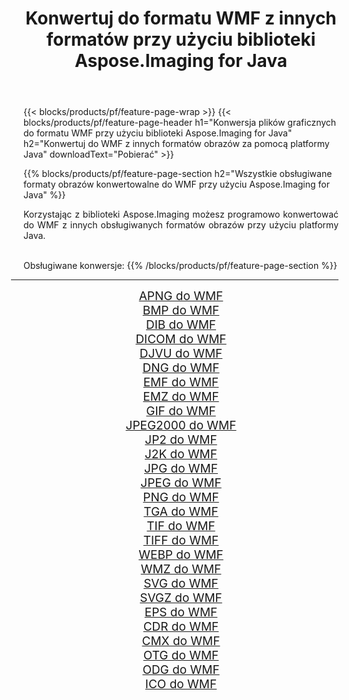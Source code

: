 ﻿---
title: Konwertuj do formatu WMF z innych formatów przy użyciu biblioteki Aspose.Imaging for Java 
weight: 3920
url: /pl/java/conversion/to/wmf/ 
lang: pl
langdirlevel: 2
locales: zh-hans,ja,it,ru,de,es,fr,nl,id,lt,pl,pt,vi,tr,ko,zh-hant,ar,hi,th,sv,cs,uk,he
description: Za pomocą Aspose.Imaging możesz konwertować do WMF z innych formatów przy użyciu Javy
---

{{< blocks/products/pf/feature-page-wrap >}}
{{< blocks/products/pf/feature-page-header h1="Konwersja plików graficznych do formatu WMF przy użyciu biblioteki Aspose.Imaging for Java" h2="Konwertuj do WMF z innych formatów obrazów za pomocą platformy Java" downloadText="Pobierać" >}}


{{% blocks/products/pf/feature-page-section  h2="Wszystkie obsługiwane formaty obrazów konwertowalne do WMF przy użyciu Aspose.Imaging for Java" %}}
<p align=justify>Korzystając z biblioteki Aspose.Imaging możesz programowo konwertować do WMF z innych obsługiwanych formatów obrazów przy użyciu platformy Java.</p>
<br/>
Obsługiwane konwersje:
{{% /blocks/products/pf/feature-page-section %}}
<div class="container-fluid productfamilypage bg-gray">
    <div class="convertypes bg-gray agp-content section">
        <div class="container">
		<hr style="margin-left:-20px;"/>
		<div class="row other-converters" style="gap: 10px;font-size: 19px;text-align:center;">
		    <div class='col-md-2 other-converter remove-lp remove-rp'><a href="/imaging/pl/java/conversion/apng-to-wmf/" style="padding:15px;">APNG do WMF</a></div>
<div class='col-md-2 other-converter remove-lp remove-rp'><a href="/imaging/pl/java/conversion/bmp-to-wmf/" style="padding:15px;">BMP do WMF</a></div>
<div class='col-md-2 other-converter remove-lp remove-rp'><a href="/imaging/pl/java/conversion/dib-to-wmf/" style="padding:15px;">DIB do WMF</a></div>
<div class='col-md-2 other-converter remove-lp remove-rp'><a href="/imaging/pl/java/conversion/dicom-to-wmf/" style="padding:15px;">DICOM do WMF</a></div>
<div class='col-md-2 other-converter remove-lp remove-rp'><a href="/imaging/pl/java/conversion/djvu-to-wmf/" style="padding:15px;">DJVU do WMF</a></div>
<div class='col-md-2 other-converter remove-lp remove-rp'><a href="/imaging/pl/java/conversion/dng-to-wmf/" style="padding:15px;">DNG do WMF</a></div>
<div class='col-md-2 other-converter remove-lp remove-rp'><a href="/imaging/pl/java/conversion/emf-to-wmf/" style="padding:15px;">EMF do WMF</a></div>
<div class='col-md-2 other-converter remove-lp remove-rp'><a href="/imaging/pl/java/conversion/emz-to-wmf/" style="padding:15px;">EMZ do WMF</a></div>
<div class='col-md-2 other-converter remove-lp remove-rp'><a href="/imaging/pl/java/conversion/gif-to-wmf/" style="padding:15px;">GIF do WMF</a></div>
<div class='col-md-2 other-converter remove-lp remove-rp'><a href="/imaging/pl/java/conversion/jpeg2000-to-wmf/" style="padding:15px;">JPEG2000 do WMF</a></div>
<div class='col-md-2 other-converter remove-lp remove-rp'><a href="/imaging/pl/java/conversion/jp2-to-wmf/" style="padding:15px;">JP2 do WMF</a></div>
<div class='col-md-2 other-converter remove-lp remove-rp'><a href="/imaging/pl/java/conversion/j2k-to-wmf/" style="padding:15px;">J2K do WMF</a></div>
<div class='col-md-2 other-converter remove-lp remove-rp'><a href="/imaging/pl/java/conversion/jpg-to-wmf/" style="padding:15px;">JPG do WMF</a></div>
<div class='col-md-2 other-converter remove-lp remove-rp'><a href="/imaging/pl/java/conversion/jpeg-to-wmf/" style="padding:15px;">JPEG do WMF</a></div>
<div class='col-md-2 other-converter remove-lp remove-rp'><a href="/imaging/pl/java/conversion/png-to-wmf/" style="padding:15px;">PNG do WMF</a></div>
<div class='col-md-2 other-converter remove-lp remove-rp'><a href="/imaging/pl/java/conversion/tga-to-wmf/" style="padding:15px;">TGA do WMF</a></div>
<div class='col-md-2 other-converter remove-lp remove-rp'><a href="/imaging/pl/java/conversion/tif-to-wmf/" style="padding:15px;">TIF do WMF</a></div>
<div class='col-md-2 other-converter remove-lp remove-rp'><a href="/imaging/pl/java/conversion/tiff-to-wmf/" style="padding:15px;">TIFF do WMF</a></div>
<div class='col-md-2 other-converter remove-lp remove-rp'><a href="/imaging/pl/java/conversion/webp-to-wmf/" style="padding:15px;">WEBP do WMF</a></div>
<div class='col-md-2 other-converter remove-lp remove-rp'><a href="/imaging/pl/java/conversion/wmz-to-wmf/" style="padding:15px;">WMZ do WMF</a></div>
<div class='col-md-2 other-converter remove-lp remove-rp'><a href="/imaging/pl/java/conversion/svg-to-wmf/" style="padding:15px;">SVG do WMF</a></div>
<div class='col-md-2 other-converter remove-lp remove-rp'><a href="/imaging/pl/java/conversion/svgz-to-wmf/" style="padding:15px;">SVGZ do WMF</a></div>
<div class='col-md-2 other-converter remove-lp remove-rp'><a href="/imaging/pl/java/conversion/eps-to-wmf/" style="padding:15px;">EPS do WMF</a></div>
<div class='col-md-2 other-converter remove-lp remove-rp'><a href="/imaging/pl/java/conversion/cdr-to-wmf/" style="padding:15px;">CDR do WMF</a></div>
<div class='col-md-2 other-converter remove-lp remove-rp'><a href="/imaging/pl/java/conversion/cmx-to-wmf/" style="padding:15px;">CMX do WMF</a></div>
<div class='col-md-2 other-converter remove-lp remove-rp'><a href="/imaging/pl/java/conversion/otg-to-wmf/" style="padding:15px;">OTG do WMF</a></div>
<div class='col-md-2 other-converter remove-lp remove-rp'><a href="/imaging/pl/java/conversion/odg-to-wmf/" style="padding:15px;">ODG do WMF</a></div>
<div class='col-md-2 other-converter remove-lp remove-rp'><a href="/imaging/pl/java/conversion/ico-to-wmf/" style="padding:15px;">ICO do WMF</a></div>
                </div>
        </div>
    </div>
</div>
<br/>

